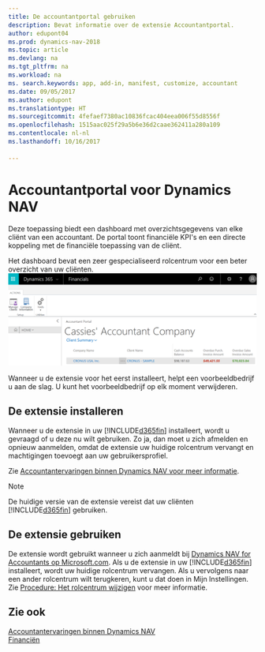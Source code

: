 ```yaml
---
title: De accountantportal gebruiken
description: Bevat informatie over de extensie Accountantportal.
author: edupont04
ms.prod: dynamics-nav-2018
ms.topic: article
ms.devlang: na
ms.tgt_pltfrm: na
ms.workload: na
ms. search.keywords: app, add-in, manifest, customize, accountant
ms.date: 09/05/2017
ms.author: edupont
ms.translationtype: HT
ms.sourcegitcommit: 4fefaef7380ac10836fcac404eea006f55d8556f
ms.openlocfilehash: 1515aac025f29a5b6e36d2caae362411a280a109
ms.contentlocale: nl-nl
ms.lasthandoff: 10/16/2017

---
```

# <a name="accountant-portal-for-dynamics-nav"></a>Accountantportal voor Dynamics NAV
Deze toepassing biedt een dashboard met overzichtsgegevens van elke cliënt van een accountant. De portal toont financiële KPI's en een directe koppeling met de financiële toepassing van de cliënt.  

Het dashboard bevat een zeer gespecialiseerd rolcentrum voor een beter overzicht van uw cliënten.  
[![Accountantportal](./media/ui-extensions-accportal/accountant-portal.png)](https://go.microsoft.com/fwlink/?linkid=851257)

Wanneer u de extensie voor het eerst installeert, helpt een voorbeeldbedrijf u aan de slag. U kunt het voorbeeldbedrijf op elk moment verwijderen.  

## <a name="installing-the-extension"></a>De extensie installeren
Wanneer u de extensie in uw [!INCLUDE[d365fin](includes/d365fin_md.md)] installeert, wordt u gevraagd of u deze nu wilt gebruiken. Zo ja, dan moet u zich afmelden en opnieuw aanmelden, omdat de extensie uw huidige rolcentrum vervangt en machtigingen toevoegt aan uw gebruikersprofiel.  

Zie [Accountantervaringen binnen Dynamics NAV voor meer informatie](finance-accounting.md).  

> [!NOTE]  
>  De huidige versie van de extensie vereist dat uw cliënten [!INCLUDE[d365fin](includes/d365fin_md.md)] gebruiken.  

## <a name="using-the-extension"></a>De extensie gebruiken
De extensie wordt gebruikt wanneer u zich aanmeldt bij [Dynamics NAV for Accountants op Microsoft.com](https://www.microsoft.com/en-us/dynamics365/financial-insights-for-accountants). Als u de extensie in uw [!INCLUDE[d365fin](includes/d365fin_md.md)] installeert, wordt uw huidige rolcentrum vervangen. Als u vervolgens naar een ander rolcentrum wilt terugkeren, kunt u dat doen in Mijn Instellingen. Zie [Procedure: Het rolcentrum wijzigen](change-role.md) voor meer informatie.  

## <a name="see-also"></a>Zie ook
[Accountantervaringen binnen Dynamics NAV](finance-accounting.md)  
[Financiën](finance.md)  

